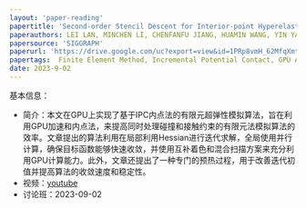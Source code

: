```yaml
---
layout: 'paper-reading'
papertitle: 'Second-order Stencil Descent for Interior-point Hyperelasticity'
paperauthors: LEI LAN, MINCHEN LI, CHENFANFU JIANG, HUAMIN WANG, YIN YANG,
papersource: 'SIGGRAPH'
paperurl: 'https://drive.google.com/uc?export=view&id=1PRp8vmH_62MfqXmtq4-Jlo_X_43FSn7X'
papertags:  Finite Element Method, Incremental Potential Contact, GPU Acceleration
date: 2023-9-02
---
```


基本信息：

- 简介：本文在GPU上实现了基于IPC内点法的有限元超弹性模拟算法，旨在利用GPU加速和内点法，来提高同时处理碰撞和接触约束的有限元法模拟算法的效率。文章提出的算法利用在局部利用Hessian进行迭代求解，全局使用并行计算，确保目标函数能够快速收敛，并使用互补着色和混合扫描方案来充分利用GPU计算能力。此外，文章还提出了一种专门的预热过程，用于改善迭代初值并提高算法的收敛速度和稳定性。
- 视频：[youtube](https://www.youtube.com/watch?v=k3e8ZMfLBRc)
- 讨论班：2023-09-02
